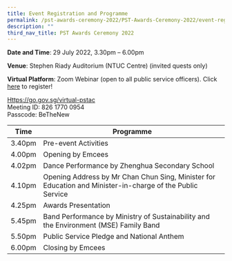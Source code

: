 ```yaml
---
title: Event Registration and Programme
permalink: /pst-awards-ceremony-2022/PST-Awards-Ceremony-2022/event-registration-and-programme
description: ""
third_nav_title: PST Awards Ceremony 2022
---
```

**Date and Time**:  29 July 2022, 3.30pm – 6.00pm

**Venue**: Stephen Riady Auditorium (NTUC Centre) (invited quests only)

**Virtual Platform**: Zoom Webinar  (open to all public service officers). Click [here](https://form.gov.sg/629430d37dc739001279a35c) to register!
 
[Https://go.gov.sg/virtual-pstac](https://go.gov.sg/virtual-pstac)  
Meeting ID: 826 1770 0954  
Passcode: BeTheNew




| Time | Programme | 
| -------- | -------- | 
| 3.40pm | Pre-event Activities | 
| 4.00pm | Opening by Emcees | 
| 4.02pm | Dance Performance by Zhenghua Secondary School | 
| 4.10pm | Opening Address by Mr Chan Chun Sing, Minister for Education and Minister-in-charge of the Public Service  | 
| 4.25pm | Awards Presentation | 
| 5.45pm | Band Performance by Ministry of Sustainability and the Environment (MSE) Family Band | 
| 5.50pm | Public Service Pledge and National Anthem | 
| 6.00pm | Closing by Emcees |